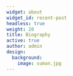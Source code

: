```yaml
---
widget: about
widget_id: recent-post
headless: true
weight: 20
title: Biography
active: true
author: admin
design:
  background:
    image: suman.jpg
---
```

